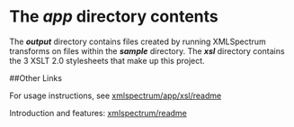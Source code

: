 The *app* directory contents
=======
The **_output_** directory contains files created by running XMLSpectrum transforms on files within the **_sample_** directory. The **_xsl_** directory contains the 3 XSLT 2.0 stylesheets that make up this project.

##Other Links

For usage instructions, see [xmlspectrum/app/xsl/readme](https://github.com/pgfearo/xmlspectrum/blob/master/app/xsl/readme.md)

Introduction and features: [xmlspectrum/readme](https://github.com/pgfearo/xmlspectrum/blob/master/README.md)








